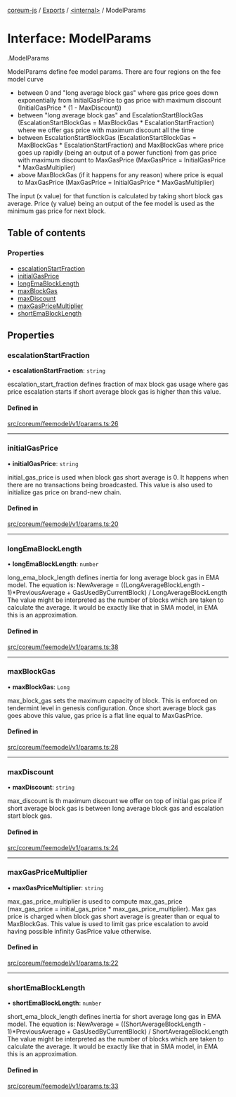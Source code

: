 [coreum-js](../README.md) / [Exports](../modules.md) / [<internal\>](../modules/internal_.md) / ModelParams

# Interface: ModelParams

[<internal>](../modules/internal_.md).ModelParams

ModelParams define fee model params.
There are four regions on the fee model curve
- between 0 and "long average block gas" where gas price goes down exponentially from InitialGasPrice to gas price with maximum discount (InitialGasPrice * (1 - MaxDiscount))
- between "long average block gas" and EscalationStartBlockGas (EscalationStartBlockGas = MaxBlockGas * EscalationStartFraction) where we offer gas price with maximum discount all the time
- between EscalationStartBlockGas (EscalationStartBlockGas = MaxBlockGas * EscalationStartFraction) and MaxBlockGas where price goes up rapidly (being an output of a power function) from gas price with maximum discount to MaxGasPrice  (MaxGasPrice = InitialGasPrice * MaxGasMultiplier)
- above MaxBlockGas (if it happens for any reason) where price is equal to MaxGasPrice (MaxGasPrice = InitialGasPrice * MaxGasMultiplier)

The input (x value) for that function is calculated by taking short block gas average.
Price (y value) being an output of the fee model is used as the minimum gas price for next block.

## Table of contents

### Properties

- [escalationStartFraction](internal_.ModelParams.md#escalationstartfraction)
- [initialGasPrice](internal_.ModelParams.md#initialgasprice)
- [longEmaBlockLength](internal_.ModelParams.md#longemablocklength)
- [maxBlockGas](internal_.ModelParams.md#maxblockgas)
- [maxDiscount](internal_.ModelParams.md#maxdiscount)
- [maxGasPriceMultiplier](internal_.ModelParams.md#maxgaspricemultiplier)
- [shortEmaBlockLength](internal_.ModelParams.md#shortemablocklength)

## Properties

### escalationStartFraction

• **escalationStartFraction**: `string`

escalation_start_fraction defines fraction of max block gas usage where gas price escalation starts if short average block gas is higher than this value.

#### Defined in

[src/coreum/feemodel/v1/params.ts:26](https://github.com/PulsaraIO/coreum-js/blob/63824e3/src/coreum/feemodel/v1/params.ts#L26)

___

### initialGasPrice

• **initialGasPrice**: `string`

initial_gas_price is used when block gas short average is 0. It happens when there are no transactions being broadcasted. This value is also used to initialize gas price on brand-new chain.

#### Defined in

[src/coreum/feemodel/v1/params.ts:20](https://github.com/PulsaraIO/coreum-js/blob/63824e3/src/coreum/feemodel/v1/params.ts#L20)

___

### longEmaBlockLength

• **longEmaBlockLength**: `number`

long_ema_block_length defines inertia for long average block gas in EMA model. The equation is: NewAverage = ((LongAverageBlockLength - 1)*PreviousAverage + GasUsedByCurrentBlock) / LongAverageBlockLength
The value might be interpreted as the number of blocks which are taken to calculate the average. It would be exactly like that in SMA model, in EMA this is an approximation.

#### Defined in

[src/coreum/feemodel/v1/params.ts:38](https://github.com/PulsaraIO/coreum-js/blob/63824e3/src/coreum/feemodel/v1/params.ts#L38)

___

### maxBlockGas

• **maxBlockGas**: `Long`

max_block_gas sets the maximum capacity of block. This is enforced on tendermint level in genesis configuration. Once short average block gas goes above this value, gas price is a flat line equal to MaxGasPrice.

#### Defined in

[src/coreum/feemodel/v1/params.ts:28](https://github.com/PulsaraIO/coreum-js/blob/63824e3/src/coreum/feemodel/v1/params.ts#L28)

___

### maxDiscount

• **maxDiscount**: `string`

max_discount is th maximum discount we offer on top of initial gas price if short average block gas is between long average block gas and escalation start block gas.

#### Defined in

[src/coreum/feemodel/v1/params.ts:24](https://github.com/PulsaraIO/coreum-js/blob/63824e3/src/coreum/feemodel/v1/params.ts#L24)

___

### maxGasPriceMultiplier

• **maxGasPriceMultiplier**: `string`

max_gas_price_multiplier is used to compute max_gas_price (max_gas_price = initial_gas_price * max_gas_price_multiplier). Max gas price is charged when block gas short average is greater than or equal to MaxBlockGas. This value is used to limit gas price escalation to avoid having possible infinity GasPrice value otherwise.

#### Defined in

[src/coreum/feemodel/v1/params.ts:22](https://github.com/PulsaraIO/coreum-js/blob/63824e3/src/coreum/feemodel/v1/params.ts#L22)

___

### shortEmaBlockLength

• **shortEmaBlockLength**: `number`

short_ema_block_length defines inertia for short average long gas in EMA model. The equation is: NewAverage = ((ShortAverageBlockLength - 1)*PreviousAverage + GasUsedByCurrentBlock) / ShortAverageBlockLength
The value might be interpreted as the number of blocks which are taken to calculate the average. It would be exactly like that in SMA model, in EMA this is an approximation.

#### Defined in

[src/coreum/feemodel/v1/params.ts:33](https://github.com/PulsaraIO/coreum-js/blob/63824e3/src/coreum/feemodel/v1/params.ts#L33)
